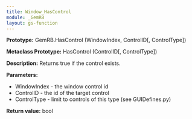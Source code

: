 ```yaml
---
title: Window_HasControl
module: _GemRB
layout: gs-function
---
```


**Prototype:** GemRB.HasControl (WindowIndex, ControlID[, ControlType])

**Metaclass Prototype:** HasControl (ControlID[, ControlType])

**Description:** Returns true if the control exists.

**Parameters:**
  * WindowIndex - the window control id
  * ControlID - the id of the target control
  * ControlType - limit to controls of this type (see GUIDefines.py)

**Return value:** bool
